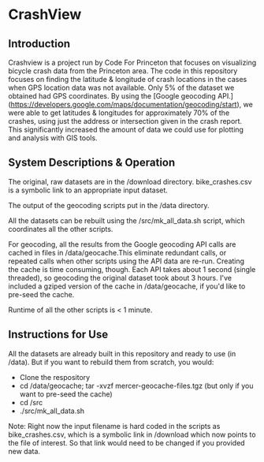 
# CrashView

## Introduction
Crashview is a project run by Code For Princeton that focuses on visualizing bicycle crash data from the Princeton area.  The code in this repository focuses on finding the latitude & longitude of crash locations in the cases when GPS location data was not available. Only 5% of the dataset we obtained had GPS coordinates. By using the 
[Google geocoding API.] (https://developers.google.com/maps/documentation/geocoding/start), we were able to get latitudes & longitudes for approximately 70% of the crashes, using just the address or intersection given in the crash report. 
This significantly increased the amount of data we could use for plotting and analysis with GIS tools.

## System Descriptions & Operation

The original, raw datasets are in the /download directory.  bike_crashes.csv is a symbolic link to an appropriate input dataset. 

The output of the geocoding scripts put in the /data directory.  

All the datasets can be rebuilt using the /src/mk_all_data.sh script, which coordinates all the other scripts.  

For geocoding, all the results from the Google geocoding API calls are cached in files in /data/geocache.This eliminate redundant calls, or repeated calls when other scripts using the API data are re-run.  Creating the cache is time consuming, though. Each API takes about 1 second (single threaded), so geocoding the original dataset took about 3 hours. I've included a gziped version of the cache in /data/geocache, if you'd like to pre-seed the cache.  

Runtime of all the other scripts is < 1 minute.  

## Instructions for Use

All the datasets are already built in this repository and ready to use (in /data). But if you want to rebuild them from scratch, you would:
* Clone the respository
* cd /data/geocache; tar -xvzf mercer-geocache-files.tgz (but only if you want to pre-seed the cache)
* cd /src
* ./src/mk_all_data.sh

Note: Right now the input filename is hard coded in the scripts as bike_crashes.csv, which is a symbolic link in /download which now points to the file of interest.  So that link would need to be changed if you provided new data. 


